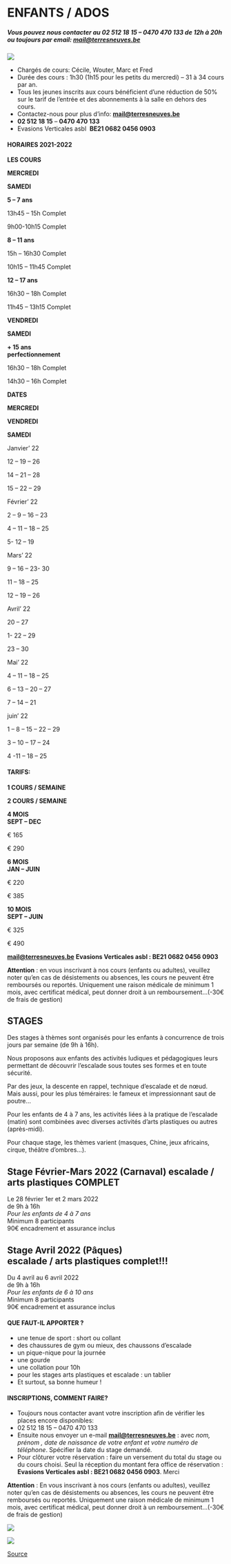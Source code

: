 ENFANTS / ADOS
==============

##### Vous pouvez nous contacter au 02 512 18 15 – 0470 470 133 de 12h à 20h ou toujours par email: [mail@terresneuves.be](mailto:mail@terresneuves.be)

![](https://brusselsclimbing.be/wp-content/uploads/enfants007.jpg)

*   Chargés de cours: Cécile, Wouter, Marc et Fred
*   Durée des cours : 1h30 (1h15 pour les petits du mercredi) – 31 à 34 cours par an.
*   Tous les jeunes inscrits aux cours bénéficient d’une réduction de 50% sur le tarif de l’entrée et des abonnements à la salle en dehors des cours.
*   Contactez-nous pour plus d’info: **[**mail@terresneuves.be**](mailto:mail@terresneuves.be)**
*   **02 512 18 15** – **0470 470 133**
*   Evasions Verticales asbl  **BE21 0682 0456 0903**

#### HORAIRES 2021-2022

**LES COURS**

**MERCREDI**

**SAMEDI**

**5 – 7 ans**

13h45 – 15h Complet  

9h00-10h15 Complet  

**8 – 11 ans**

15h – 16h30 Complet  

10h15 – 11h45 Complet  

**12 – 17 ans**

16h30 – 18h Complet  

11h45 – 13h15 Complet  

**VENDREDI**

**SAMEDI**

**\+ 15 ans  
perfectionnement**

16h30 – 18h Complet  

14h30 – 16h Complet  

**DATES**

**MERCREDI**

**VENDREDI**

**SAMEDI**

Janvier’ 22

12 – 19 – 26

14 – 21 – 28

15 – 22 – 29

Février’ 22

2 – 9 – 16 – 23

4 – 11 – 18 – 25

5- 12 – 19

Mars’ 22

9 – 16 – 23- 30

11 – 18 – 25

12 – 19 – 26

Avril’ 22

20 – 27

1- 22 – 29

23 – 30

Mai’ 22

4 – 11 – 18 – 25

6 – 13 – 20 – 27

7 – 14 – 21

juin’ 22

1 – 8 – 15 – 22 – 29

3 – 10 – 17 – 24

4 -11 – 18 – 25

#### TARIFS:

**1 COURS / SEMAINE**

**2 COURS / SEMAINE**

**4 MOIS  
SEPT – DEC**

€ 165

€ 290

**6 MOIS  
JAN – JUIN**

€ 220

€ 385

**10 MOIS  
SEPT – JUIN**

€ 325

€ 490

**mail@terresneuves.be** **Evasions Verticales asbl : BE21 0682 0456 0903**

**Attention** : en vous inscrivant à nos cours (enfants ou adultes), veuillez noter qu’en cas de désistements ou absences, les cours ne peuvent être remboursés ou reportés. Uniquement une raison médicale de minimum 1 mois, avec certificat médical, peut donner droit à un remboursement…(-30€ de frais de gestion)

STAGES
------

Des stages à thèmes sont organisés pour les enfants à concurrence de trois jours par semaine (de 9h à 16h).

Nous proposons aux enfants des activités ludiques et pédagogiques leurs permettant de découvrir l’escalade sous toutes ses formes et en toute sécurité.

Par des jeux, la descente en rappel, technique d’escalade et de nœud.  
Mais aussi, pour les plus téméraires: le fameux et impressionnant saut de poutre…

Pour les enfants de 4 à 7 ans, les activités liées à la pratique de l’escalade (matin) sont combinées avec diverses activités d’arts plastiques ou autres (après-midi).

Pour chaque stage, les thèmes varient (masques, Chine, jeux africains, cirque, théâtre d’ombres…).

**Stage Février-Mars 2022** (Carnaval) escalade / arts plastiques **COMPLET**
-----------------------------------------------------------------------------

Le 28 février 1er et 2 mars 2022  
de 9h à 16h  
*Pour les enfants de 4 à 7 ans*  
Minimum 8 participants  
90€ encadrement et assurance inclus

**Stage Avril 2022** (Pâques)  
escalade / arts plastiques complet!!!
---------------------------------------------------------------------

Du 4 avril au 6 avril 2022  
de 9h à 16h  
*Pour les enfants de 6 à 10 ans*  
Minimum 8 participants  
90€ encadrement et assurance inclus

#### QUE FAUT-IL APPORTER ?

*   une tenue de sport : short ou collant
*   des chaussures de gym ou mieux, des chaussons d’escalade
*   un pique-nique pour la journée
*   une gourde
*   une collation pour 10h
*   pour les stages arts plastiques et escalade : un tablier
*   Et surtout, sa bonne humeur !

#### INSCRIPTIONS, COMMENT FAIRE?

*   Toujours nous contacter avant votre inscription afin de vérifier les places encore disponibles:
*   02 512 18 15 – 0470 470 133
*   Ensuite nous envoyer un e-mail **[**mail@terresneuves.be**](mailto:mail@terresneuves.be)** : avec *nom, prénom , date de naissance de votre enfant et votre numéro de téléphone*. Spécifier la date du stage demandé.
*   Pour clôturer votre réservation : faire un versement du total du stage ou du cours choisi. Seul la réception du montant fera office de réservation : **Evasions Verticales asbl : BE21 0682 0456 0903**. Merci

**Attention** : En vous inscrivant à nos cours (enfants ou adultes), veuillez noter qu’en cas de désistements ou absences, les cours ne peuvent être remboursés ou reportés. Uniquement une raison médicale de minimum 1 mois, avec certificat médical, peut donner droit à un remboursement…(-30€ de frais de gestion)

[![](https://terresneuves.be/wp-content/uploads/present-2-cecile-domi-2-pdf-724x1024.jpg)](https://artnature.be/)

![](https://terresneuves.be/wp-content/uploads/present-2-cecile-domi_Page_2-724x1024.jpg)

[Source](https://terresneuves.be/enfants/)